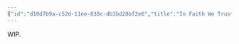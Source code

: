 ```yaml
---
{"id":"d10d7b9a-c52d-11ee-830c-db3bd28bf2e6","title":"In Faith We Trust","description":"On why the deepest things in life can only come with faith.","publish":true,"tags":["blog"],"date_created":"Tuesday, February 6th 2024, 9:23:39 pm","date_modified":"Wednesday, April 10th 2024, 8:26:22 pm","cssclasses":["mado-heading"],"path":"Writings/Blog/In Faith We Trust.md","permalink":"/writings/blog/in-faith-we-trust/","PassFrontmatter":true}
---
```



WIP.

<!--The best relationships in life will be based on trust and faith.-->
